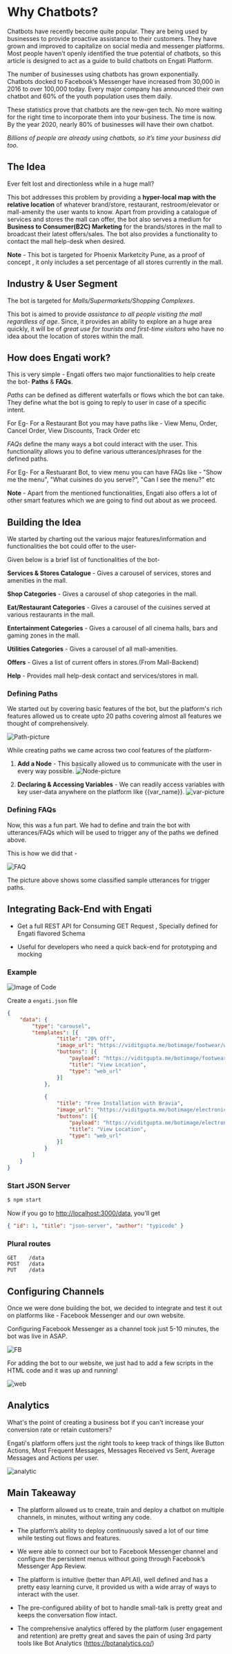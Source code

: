 # Why Chatbots?
Chatbots have recently become quite popular. They are being used by businesses to provide proactive assistance to their customers.
They have grown and improved to capitalize on social media and messenger platforms. Most people haven’t openly identified the true potential of chatbots, so this article is designed to act as a guide to build chatbots on Engati Platform.

The number of businesses using chatbots has grown exponentially. Chatbots docked to Facebook’s Messenger have increased from 30,000 in 2016 to over 100,000 today. Every major company has announced their own chatbot and 60% of the youth population uses them daily.

These statistics prove that chatbots are the new-gen tech. No more waiting for the right time to incorporate them into your business. The time is now. By the year 2020, nearly 80% of businesses will have their own chatbot.

*Billions of people are already using chatbots, so it’s time your business did too.*

## The Idea
Ever felt lost and directionless while in a huge mall?

This bot addresses this problem by providing a **hyper-local map with the relative location** of whatever brand/store, restaurant, restroom/elevator or mall-amenity the user wants to know.  Apart from providing a catalogue of services and stores the mall can offer, the bot also serves a medium for **Business to Consumer(B2C) Marketing** for the brands/stores in the mall to broadcast their latest offers/sales. The bot also provides a functionality to contact the mall help-desk when desired.

**Note** - This bot is targeted for Phoenix Marketcity Pune, as a proof of concept , it only includes a set percentage of all stores currently in the mall.

## Industry & User Segment
The bot is targeted for *Malls/Supermarkets/Shopping Complexes*.

This bot is aimed to provide *assistance to all people visiting the mall regardless of age*. Since, it provides an ability to explore an a huge area quickly, it will be of *great use for tourists and first-time visitors* who have no idea about the location of stores within the mall.

## How does Engati work?
This is very simple - Engati offers two major functionalities to help create the bot- **Paths** & **FAQs**. 

*Paths* can be defined as different waterfalls or flows which the bot can take. They define what the bot is going to reply to user in case of a specific intent.

For Eg- For a Restaurant Bot you may have paths like - View Menu, Order, Cancel Order, View Discounts, Track Order etc


*FAQs* define the many ways a bot could interact with the user. This functionality allows you to define various utterances/phrases for the defined paths. 

For Eg- For a Restuarant Bot, to view menu you can have FAQs like - "Show me the menu", "What cuisines do you serve?", "Can I see the menu?" etc

**Note** - Apart from the mentioned functionalities, Engati also offers a lot of other smart features which we are going to find out about as we proceed.

## Building the Idea
We started by charting out the various major features/information and functionalities the bot could offer to the user-

Given below is a brief list of functionalities of the bot-

**Services & Stores Catalogue** - Gives a carousel of services, stores and amenities in the mall.
  
**Shop Categories** - Gives a carousel of shop categories in the mall.

**Eat/Restaurant Categories** - Gives a carousel of the cuisines served at various restaurants in the mall. 
 
**Entertainment Categories** - Gives a carousel of all cinema halls, bars and gaming zones in the mall. 

**Utilities Categories** - Gives a carousel of all mall-amenities. 

**Offers** - Gives a list of current offers in stores.(From Mall-Backend) 

**Help** - Provides mall help-desk contact and services/stores in mall. 

### Defining Paths
We started out by covering basic features of the bot, but the platform's rich features allowed us to create upto 20 paths covering almost all features we thought of comprehensively.

![Path-picture](https://image.prntscr.com/image/ufXm2CkWQr_Wj2ETMqJagw.png "Engati Paths")

While creating paths we came across two cool features of the platform-

1. **Add a Node** - This basically allowed us to communicate with the user in every way possible.
![Node-picture](https://image.prntscr.com/image/qtzdY7V_SaSkGkr1abHg3g.png "Engati Nodes")

2. **Declaring & Accessing Variables** - We can readily access variables with key user-data anywhere on the platform like {{var_name}}.
![var-picture](https://image.prntscr.com/image/xvBJtzg8QnqK-F1HTX0TAQ.png "Engati Var")

### Defining FAQs
Now, this was a fun part. We had to define and train the bot with utterances/FAQs which will be used to trigger any of the paths we defined above.

This is how we did that -

![FAQ](https://image.prntscr.com/image/1OTCu6wST_GopNp7wD1gKQ.png "FAQ pic")

The picture above shows some classified sample utterances for trigger paths. 

## Integrating Back-End with Engati

* Get a full REST API for Consuming GET Request , Specially defined for Engati flavored Schema

* Useful for developers who need a quick back-end for prototyping and mocking
### Example
![Image of Code](https://raw.githubusercontent.com/Ayushverma8/Engati-API-Starter/master/carbon%20(1).png?token=AOo3d-034P45jv13OSd2oCvNzSKmlBawks5aD_SNwA%3D%3D)

Create a `engati.json` file

```json
{
    "data": {
        "type": "carousel",
        "templates": [{
                "title": "20% Off",
                "image_url": "https://viditgupta.me/botimage/footwear/woodlandlogo.png",
                "buttons": [{
                    "payload": "https://viditgupta.me/botimage/footwear/woodlandmap.png",
                    "title": "View Location",
                    "type": "web_url"
                }]
            },
            
            {
                "title": "Free Installation with Bravia",
                "image_url": "https://viditgupta.me/botimage/electronics/sonylogo.png",
                "buttons": [{
                    "payload": "https://viditgupta.me/botimage/electronics/sonymap.png",
                    "title": "View Location",
                    "type": "web_url"
                }]
            }
        ]
    }
}

```
### Start JSON Server

```bash
$ npm start
```

Now if you go to [http://localhost:3000/data](http://localhost:3000/data), you'll get

```json
{ "id": 1, "title": "json-server", "author": "typicode" }
```



### Plural routes

```
GET    /data
POST   /data
PUT    /data

```

## Configuring Channels
Once we were done building the bot, we decided to integrate and test it out on platforms like - Facebook Messenger and our own website.

Configuring Facebook Messenger as a channel took just 5-10 minutes, the bot was live in ASAP.

![FB](https://image.prntscr.com/image/W_WFzpk0S1y4DVd1CyQ5gQ.png "Fb")

For adding the bot to our website, we just had to add a few scripts in the HTML code and it was up and running!

![web](https://image.prntscr.com/image/oTBUmI1ESme3viJ6rr6FRQ.png "web")

## Analytics
What's the point of creating a business bot if you can't increase your conversion rate or retain customers?

Engati's platform offers just the right tools to keep track of things like Button Actions, Most Frequent Messages, Messages Received vs Sent, Average Messages and Actions per user.

![analytic](https://image.prntscr.com/image/8pzBinr9T6KKF-X-hX3Rew.png "botana")

## Main Takeaway
* The platform allowed us to create, train and deploy a chatbot on multiple channels, in minutes, without writing any code.

* The platform’s ability to deploy continuously saved a lot of our time while testing out flows and features.

* We were able to connect our bot to Facebook Messenger channel and configure the persistent menus without going through Facebook’s Messenger App Review.

* The platform is intuitive (better than API.AI), well defined and has a pretty easy learning curve, it provided us with a wide array of ways to interact with the user.

* The pre-configured ability of bot to handle small-talk is pretty great and keeps the conversation flow intact.

* The comprehensive analytics offered by the platform (user engagement and retention) are pretty great and saves the pain of using 3rd party tools like Bot Analytics (https://botanalytics.co/)

